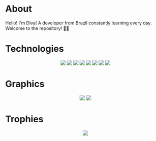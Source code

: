 


# About

Hello! I'm Diva! A developer from Brazil constantly learning every day. Welcome to the repository! 👨‍💻


# Technologies

<div align="center">
  <img src="https://img.shields.io/badge/HTML5-%2300C4CC?style=for-the-badge&logo=html5&logoColor=white"/>
  <img src="https://img.shields.io/badge/PHP-%2300C4CC?style=for-the-badge&logo=php&logoColor=white"/>
  <img src="https://img.shields.io/badge/CSS3-%2300C4CC?style=for-the-badge&logo=css3&logoColor=white"/>
  <img src="https://img.shields.io/badge/Lua-%2300C4CC?style=for-the-badge&logo=lua&logoColor=white"/>
  <img src="https://img.shields.io/badge/Wordpress-%2300C4CC?style=for-the-badge&logo=wordpress&logoColor=white"/>
  <img src="https://img.shields.io/badge/Wix-%2300C4CC?style=for-the-badge&logo=wix&logoColor=white"/>
  <img src="https://img.shields.io/badge/Hostinger-%2300C4CC?style=for-the-badge&logo=hostinger&logoColor=white"/>
  <img src="https://img.shields.io/badge/Canva-%2300C4CC.svg?&style=for-the-badge&logo=Canva&logoColor=white"/>


</div>


# Graphics

<div align="center">
  <img src="https://github-readme-stats.vercel.app/api?username=divinhaah&show_icons=true&theme=algolia&hide_border=true">
  <img src="https://github-readme-stats.vercel.app/api/top-langs/?username=divinhaah&include_all_commits=true&langs_count=8&theme=algolia&layout=compact&hide_border=true">
</div>


# Trophies

<div align="center">
  <img src="https://github-profile-trophy.vercel.app/?username=divinhaah&theme=algolia&column=4&margin-h=5&margin-w=5&no-frame=true" />
</div>
